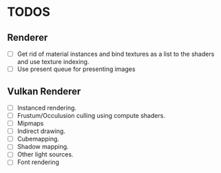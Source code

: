 # TODOS

## Renderer
- [ ] Get rid of material instances and bind textures as a list to the shaders
and use texture indexing.
- [ ] Use present queue for presenting images

## Vulkan Renderer
- [ ] Instanced rendering.
- [ ] Frustum/Occulusion culling using compute shaders.
- [ ] Mipmaps
- [ ] Indirect drawing.
- [ ] Cubemapping.
- [ ] Shadow mapping.
- [ ] Other light sources.
- [ ] Font rendering

